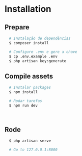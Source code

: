 # Installation
## Prepare
```sh
  # Instalação de dependências
  $ composer install

  # Configure .env e gere a chave
  $ cp .env.example .env
  $ php artisan key:generate
```

## Compile assets
```sh
  # Instalar packages
  $ npm install

  # Rodar tarefas
  $ npm run dev

  
```
## Rode 
```sh
  $ php artisan serve

  # Go to 127.0.0.1:8000
```
